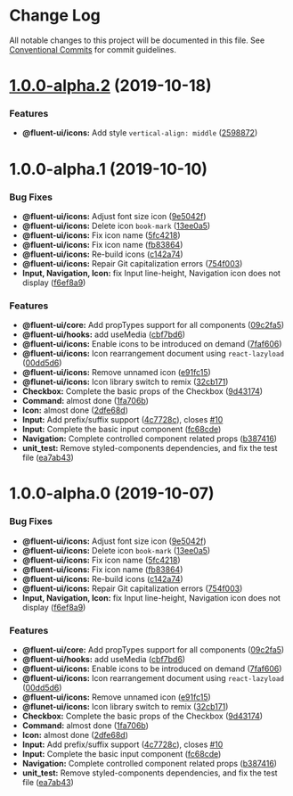 # Change Log

All notable changes to this project will be documented in this file.
See [Conventional Commits](https://conventionalcommits.org) for commit guidelines.

# [1.0.0-alpha.2](https://github.com/fluent-org/fluent-ui/compare/@fluent-ui/icons@1.0.0-alpha.1...@fluent-ui/icons@1.0.0-alpha.2) (2019-10-18)


### Features

* **@fluent-ui/icons:** Add style `vertical-align: middle` ([2598872](https://github.com/fluent-org/fluent-ui/commit/2598872))





# 1.0.0-alpha.1 (2019-10-10)


### Bug Fixes

* **@fluent-ui/icons:** Adjust font size icon ([9e5042f](https://github.com/fluent-org/fluent-ui/commit/9e5042f))
* **@fluent-ui/icons:** Delete icon `book-mark` ([13ee0a5](https://github.com/fluent-org/fluent-ui/commit/13ee0a5))
* **@fluent-ui/icons:** Fix icon name ([5fc4218](https://github.com/fluent-org/fluent-ui/commit/5fc4218))
* **@fluent-ui/icons:** Fix icon name ([fb83864](https://github.com/fluent-org/fluent-ui/commit/fb83864))
* **@fluent-ui/icons:** Re-build icons ([c142a74](https://github.com/fluent-org/fluent-ui/commit/c142a74))
* **@fluent-ui/icons:** Repair Git capitalization errors ([754f003](https://github.com/fluent-org/fluent-ui/commit/754f003))
* **Input, Navigation, Icon:** fix Input line-height, Navigation icon does not display ([f6ef8a9](https://github.com/fluent-org/fluent-ui/commit/f6ef8a9))


### Features

* **@fluent-ui/core:** Add propTypes support for all components ([09c2fa5](https://github.com/fluent-org/fluent-ui/commit/09c2fa5))
* **@fluent-ui/hooks:** add useMedia ([cbf7bd6](https://github.com/fluent-org/fluent-ui/commit/cbf7bd6))
* **@fluent-ui/icons:** Enable icons to be introduced on demand ([7faf606](https://github.com/fluent-org/fluent-ui/commit/7faf606))
* **@fluent-ui/icons:** Icon rearrangement document using `react-lazyload` ([00dd5d6](https://github.com/fluent-org/fluent-ui/commit/00dd5d6))
* **@fluent-ui/icons:** Remove unnamed icon ([e91fc15](https://github.com/fluent-org/fluent-ui/commit/e91fc15))
* **@flunet-ui/icons:** Icon library switch to remix ([32cb171](https://github.com/fluent-org/fluent-ui/commit/32cb171))
* **Checkbox:** Complete the basic props of the Checkbox ([9d43174](https://github.com/fluent-org/fluent-ui/commit/9d43174))
* **Command:** almost done ([1fa706b](https://github.com/fluent-org/fluent-ui/commit/1fa706b))
* **Icon:** almost done ([2dfe68d](https://github.com/fluent-org/fluent-ui/commit/2dfe68d))
* **Input:** Add prefix/suffix support ([4c7728c](https://github.com/fluent-org/fluent-ui/commit/4c7728c)), closes [#10](https://github.com/fluent-org/fluent-ui/issues/10)
* **Input:** Complete the basic input component ([fc68cde](https://github.com/fluent-org/fluent-ui/commit/fc68cde))
* **Navigation:** Complete controlled component related props ([b387416](https://github.com/fluent-org/fluent-ui/commit/b387416))
* **unit_test:** Remove styled-components dependencies, and fix the test file ([ea7ab43](https://github.com/fluent-org/fluent-ui/commit/ea7ab43))





# 1.0.0-alpha.0 (2019-10-07)


### Bug Fixes

* **@fluent-ui/icons:** Adjust font size icon ([9e5042f](https://github.com/fluent-org/fluent-ui/commit/9e5042f))
* **@fluent-ui/icons:** Delete icon `book-mark` ([13ee0a5](https://github.com/fluent-org/fluent-ui/commit/13ee0a5))
* **@fluent-ui/icons:** Fix icon name ([5fc4218](https://github.com/fluent-org/fluent-ui/commit/5fc4218))
* **@fluent-ui/icons:** Fix icon name ([fb83864](https://github.com/fluent-org/fluent-ui/commit/fb83864))
* **@fluent-ui/icons:** Re-build icons ([c142a74](https://github.com/fluent-org/fluent-ui/commit/c142a74))
* **@fluent-ui/icons:** Repair Git capitalization errors ([754f003](https://github.com/fluent-org/fluent-ui/commit/754f003))
* **Input, Navigation, Icon:** fix Input line-height, Navigation icon does not display ([f6ef8a9](https://github.com/fluent-org/fluent-ui/commit/f6ef8a9))


### Features

* **@fluent-ui/core:** Add propTypes support for all components ([09c2fa5](https://github.com/fluent-org/fluent-ui/commit/09c2fa5))
* **@fluent-ui/hooks:** add useMedia ([cbf7bd6](https://github.com/fluent-org/fluent-ui/commit/cbf7bd6))
* **@fluent-ui/icons:** Enable icons to be introduced on demand ([7faf606](https://github.com/fluent-org/fluent-ui/commit/7faf606))
* **@fluent-ui/icons:** Icon rearrangement document using `react-lazyload` ([00dd5d6](https://github.com/fluent-org/fluent-ui/commit/00dd5d6))
* **@fluent-ui/icons:** Remove unnamed icon ([e91fc15](https://github.com/fluent-org/fluent-ui/commit/e91fc15))
* **@flunet-ui/icons:** Icon library switch to remix ([32cb171](https://github.com/fluent-org/fluent-ui/commit/32cb171))
* **Checkbox:** Complete the basic props of the Checkbox ([9d43174](https://github.com/fluent-org/fluent-ui/commit/9d43174))
* **Command:** almost done ([1fa706b](https://github.com/fluent-org/fluent-ui/commit/1fa706b))
* **Icon:** almost done ([2dfe68d](https://github.com/fluent-org/fluent-ui/commit/2dfe68d))
* **Input:** Add prefix/suffix support ([4c7728c](https://github.com/fluent-org/fluent-ui/commit/4c7728c)), closes [#10](https://github.com/fluent-org/fluent-ui/issues/10)
* **Input:** Complete the basic input component ([fc68cde](https://github.com/fluent-org/fluent-ui/commit/fc68cde))
* **Navigation:** Complete controlled component related props ([b387416](https://github.com/fluent-org/fluent-ui/commit/b387416))
* **unit_test:** Remove styled-components dependencies, and fix the test file ([ea7ab43](https://github.com/fluent-org/fluent-ui/commit/ea7ab43))
